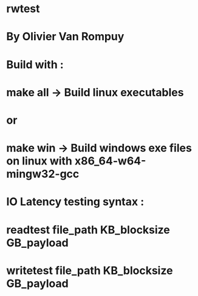 # rwtest
# By Olivier Van Rompuy
#
# Build with :
# make all    -> Build linux executables
# or
# make win    -> Build windows exe files on linux with x86_64-w64-mingw32-gcc
# 
# IO Latency testing syntax :
# readtest file_path KB_blocksize GB_payload
# writetest file_path KB_blocksize GB_payload


